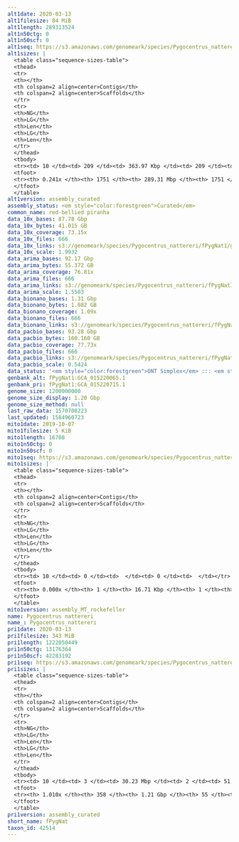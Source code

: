 ```yaml
---
alt1date: 2020-03-13
alt1filesize: 84 MiB
alt1length: 289313524
alt1n50ctg: 0
alt1n50scf: 0
alt1seq: https://s3.amazonaws.com/genomeark/species/Pygocentrus_nattereri/fPygNat1/assembly_curated/fPygNat1.alt.cur.20200313.fasta.gz
alt1sizes: |
  <table class="sequence-sizes-table">
  <thead>
  <tr>
  <th></th>
  <th colspan=2 align=center>Contigs</th>
  <th colspan=2 align=center>Scaffolds</th>
  </tr>
  <tr>
  <th>NG</th>
  <th>LG</th>
  <th>Len</th>
  <th>LG</th>
  <th>Len</th>
  </tr>
  </thead>
  <tbody>
  <tr><td> 10 </td><td> 209 </td><td> 363.97 Kbp </td><td> 209 </td><td> 363.97 Kbp </td></tr>  <tr><td> 20 </td><td> 849 </td><td> 102.34 Kbp </td><td> 849 </td><td> 102.34 Kbp </td></tr>  <tr><td> 30 </td><td> 0 </td><td>  </td><td> 0 </td><td>  </td></tr>  <tr><td> 40 </td><td> 0 </td><td>  </td><td> 0 </td><td>  </td></tr>  <tr style="background-color:#cccccc;"><td> 50 </td><td> 0 </td><td>  </td><td> 0 </td><td>  </td></tr>  <tr><td> 60 </td><td> 0 </td><td>  </td><td> 0 </td><td>  </td></tr>  <tr><td> 70 </td><td> 0 </td><td>  </td><td> 0 </td><td>  </td></tr>  <tr><td> 80 </td><td> 0 </td><td>  </td><td> 0 </td><td>  </td></tr>  <tr><td> 90 </td><td> 0 </td><td>  </td><td> 0 </td><td>  </td></tr>  <tr><td> 100 </td><td> 0 </td><td>  </td><td> 0 </td><td>  </td></tr>  </tbody>
  <tfoot>
  <tr><th> 0.241x </th><th> 1751 </th><th> 289.31 Mbp </th><th> 1751 </th><th> 289.31 Mbp </th></tr>
  </tfoot>
  </table>
alt1version: assembly_curated
assembly_status: <em style="color:forestgreen">Curated</em>
common_name: red-bellied piranha
data_10x_bases: 87.78 Gbp
data_10x_bytes: 41.015 GB
data_10x_coverage: 73.15x
data_10x_files: 666
data_10x_links: s3://genomeark/species/Pygocentrus_nattereri/fPygNat1/genomic_data/10x/<br>
data_10x_scale: 1.9932
data_arima_bases: 92.17 Gbp
data_arima_bytes: 55.372 GB
data_arima_coverage: 76.81x
data_arima_files: 666
data_arima_links: s3://genomeark/species/Pygocentrus_nattereri/fPygNat1/genomic_data/arima/<br>
data_arima_scale: 1.5503
data_bionano_bases: 1.31 Gbp
data_bionano_bytes: 1.082 GB
data_bionano_coverage: 1.09x
data_bionano_files: 666
data_bionano_links: s3://genomeark/species/Pygocentrus_nattereri/fPygNat1/genomic_data/bionano/<br>
data_pacbio_bases: 93.28 Gbp
data_pacbio_bytes: 160.160 GB
data_pacbio_coverage: 77.73x
data_pacbio_files: 666
data_pacbio_links: s3://genomeark/species/Pygocentrus_nattereri/fPygNat1/genomic_data/pacbio/<br>
data_pacbio_scale: 0.5424
data_status: '<em style="color:forestgreen">ONT Simplex</em> ::: <em style="color:forestgreen">10x</em> ::: <em style="color:forestgreen">Bionano</em> ::: <em style="color:forestgreen">Arima</em>'
genbank_alt: fPygNat1:GCA_015220065.1
genbank_pri: fPygNat1:GCA_015220715.1
genome_size: 1200000000
genome_size_display: 1.20 Gbp
genome_size_method: null
last_raw_data: 1570708223
last_updated: 1584960723
mito1date: 2019-10-07
mito1filesize: 5 KiB
mito1length: 16708
mito1n50ctg: 0
mito1n50scf: 0
mito1seq: https://s3.amazonaws.com/genomeark/species/Pygocentrus_nattereri/fPygNat1/assembly_MT_rockefeller/fPygNat1.MT.20191007.fasta.gz
mito1sizes: |
  <table class="sequence-sizes-table">
  <thead>
  <tr>
  <th></th>
  <th colspan=2 align=center>Contigs</th>
  <th colspan=2 align=center>Scaffolds</th>
  </tr>
  <tr>
  <th>NG</th>
  <th>LG</th>
  <th>Len</th>
  <th>LG</th>
  <th>Len</th>
  </tr>
  </thead>
  <tbody>
  <tr><td> 10 </td><td> 0 </td><td>  </td><td> 0 </td><td>  </td></tr>  <tr><td> 20 </td><td> 0 </td><td>  </td><td> 0 </td><td>  </td></tr>  <tr><td> 30 </td><td> 0 </td><td>  </td><td> 0 </td><td>  </td></tr>  <tr><td> 40 </td><td> 0 </td><td>  </td><td> 0 </td><td>  </td></tr>  <tr style="background-color:#cccccc;"><td> 50 </td><td> 0 </td><td style="background-color:#ff8888;">  </td><td> 0 </td><td style="background-color:#ff8888;">  </td></tr>  <tr><td> 60 </td><td> 0 </td><td>  </td><td> 0 </td><td>  </td></tr>  <tr><td> 70 </td><td> 0 </td><td>  </td><td> 0 </td><td>  </td></tr>  <tr><td> 80 </td><td> 0 </td><td>  </td><td> 0 </td><td>  </td></tr>  <tr><td> 90 </td><td> 0 </td><td>  </td><td> 0 </td><td>  </td></tr>  <tr><td> 100 </td><td> 0 </td><td>  </td><td> 0 </td><td>  </td></tr>  </tbody>
  <tfoot>
  <tr><th> 0.000x </th><th> 1 </th><th> 16.71 Kbp </th><th> 1 </th><th> 16.71 Kbp </th></tr>
  </tfoot>
  </table>
mito1version: assembly_MT_rockefeller
name: Pygocentrus nattereri
name_: Pygocentrus_nattereri
pri1date: 2020-03-13
pri1filesize: 343 MiB
pri1length: 1222050449
pri1n50ctg: 13176364
pri1n50scf: 42283192
pri1seq: https://s3.amazonaws.com/genomeark/species/Pygocentrus_nattereri/fPygNat1/assembly_curated/fPygNat1.pri.cur.20200313.fasta.gz
pri1sizes: |
  <table class="sequence-sizes-table">
  <thead>
  <tr>
  <th></th>
  <th colspan=2 align=center>Contigs</th>
  <th colspan=2 align=center>Scaffolds</th>
  </tr>
  <tr>
  <th>NG</th>
  <th>LG</th>
  <th>Len</th>
  <th>LG</th>
  <th>Len</th>
  </tr>
  </thead>
  <tbody>
  <tr><td> 10 </td><td> 3 </td><td> 30.23 Mbp </td><td> 2 </td><td> 51.77 Mbp </td></tr>  <tr><td> 20 </td><td> 8 </td><td> 22.97 Mbp </td><td> 4 </td><td> 51.32 Mbp </td></tr>  <tr><td> 30 </td><td> 13 </td><td> 20.19 Mbp </td><td> 6 </td><td> 47.61 Mbp </td></tr>  <tr><td> 40 </td><td> 20 </td><td> 16.90 Mbp </td><td> 9 </td><td> 44.86 Mbp </td></tr>  <tr style="background-color:#cccccc;"><td> 50 </td><td> 27 </td><td style="background-color:#88ff88;"> 13.18 Mbp </td><td> 12 </td><td style="background-color:#88ff88;"> 42.28 Mbp </td></tr>  <tr><td> 60 </td><td> 38 </td><td> 10.39 Mbp </td><td> 15 </td><td> 41.50 Mbp </td></tr>  <tr><td> 70 </td><td> 52 </td><td> 7.57 Mbp </td><td> 18 </td><td> 39.90 Mbp </td></tr>  <tr><td> 80 </td><td> 70 </td><td> 5.67 Mbp </td><td> 21 </td><td> 34.86 Mbp </td></tr>  <tr><td> 90 </td><td> 98 </td><td> 3.14 Mbp </td><td> 24 </td><td> 34.22 Mbp </td></tr>  <tr><td> 100 </td><td> 216 </td><td> 254.02 Kbp </td><td> 28 </td><td> 21.58 Mbp </td></tr>  </tbody>
  <tfoot>
  <tr><th> 1.010x </th><th> 358 </th><th> 1.21 Gbp </th><th> 55 </th><th> 1.22 Gbp </th></tr>
  </tfoot>
  </table>
pri1version: assembly_curated
short_name: fPygNat
taxon_id: 42514
---
```

